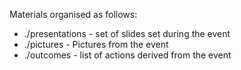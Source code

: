 Materials organised as follows:
- ./presentations - set of slides set during the event
- ./pictures - Pictures from the event
- ./outcomes - list of actions derived from the event
